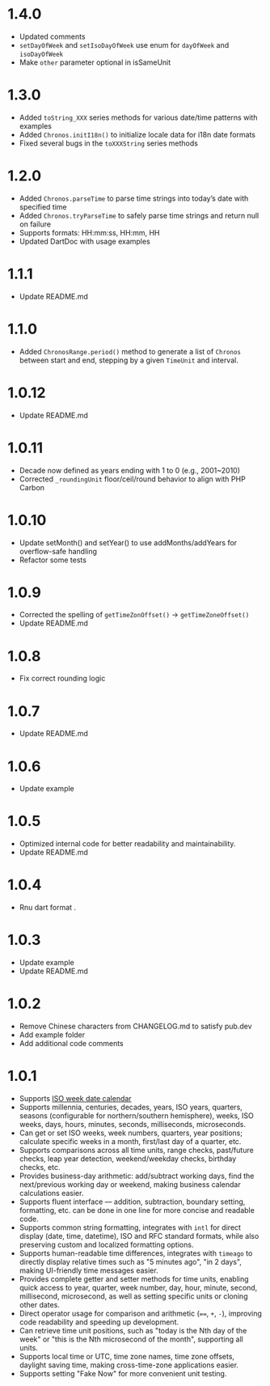 # 1.4.0

- Updated comments
- `setDayOfWeek` and `setIsoDayOfWeek` use enum for `dayOfWeek` and `isoDayOfWeek`
- Make `other` parameter optional in isSameUnit

# 1.3.0

- Added `toString_XXX` series methods for various date/time patterns with examples
- Added `Chronos.initI18n()` to initialize locale data for i18n date formats
- Fixed several bugs in the `toXXXString` series methods

# 1.2.0

- Added `Chronos.parseTime` to parse time strings into today’s date with specified time
- Added `Chronos.tryParseTime` to safely parse time strings and return null on failure
- Supports formats: HH:mm:ss, HH:mm, HH
- Updated DartDoc with usage examples

# 1.1.1

- Update README.md 

# 1.1.0

- Added `ChronosRange.period()` method to generate a list of `Chronos` between start and end, stepping by a given `TimeUnit` and interval.

# 1.0.12

- Update README.md 

# 1.0.11

- Decade now defined as years ending with 1 to 0 (e.g., 2001~2010)
- Corrected `_roundingUnit` floor/ceil/round behavior to align with PHP Carbon

# 1.0.10

- Update setMonth() and setYear() to use addMonths/addYears for overflow-safe handling
- Refactor some tests

# 1.0.9

- Corrected the spelling of `getTimeZonOffset()` → `getTimeZoneOffset()`
- Update README.md 

# 1.0.8

- Fix correct rounding logic

# 1.0.7

- Update README.md 

# 1.0.6

- Update example

# 1.0.5

- Optimized internal code for better readability and maintainability.
- Update README.md 

# 1.0.4

- Rnu dart format .

# 1.0.3

- Update example
- Update README.md 

# 1.0.2

- Remove Chinese characters from CHANGELOG.md to satisfy pub.dev
- Add example folder
- Add additional code comments


# 1.0.1

- Supports [ISO week date calendar](https://en.wikipedia.org/wiki/ISO_week_date)
- Supports millennia, centuries, decades, years, ISO years, quarters, seasons (configurable for northern/southern hemisphere), weeks, ISO weeks, days, hours, minutes, seconds, milliseconds, microseconds.
- Can get or set ISO weeks, week numbers, quarters, year positions; calculate specific weeks in a month, first/last day of a quarter, etc.
- Supports comparisons across all time units, range checks, past/future checks, leap year detection, weekend/weekday checks, birthday checks, etc.
- Provides business-day arithmetic: add/subtract working days, find the next/previous working day or weekend, making business calendar calculations easier.
- Supports fluent interface — addition, subtraction, boundary setting, formatting, etc. can be done in one line for more concise and readable code.
- Supports common string formatting, integrates with `intl` for direct display (date, time, datetime), ISO and RFC standard formats, while also preserving custom and localized formatting options.
- Supports human-readable time differences, integrates with `timeago` to directly display relative times such as "5 minutes ago", "in 2 days", making UI-friendly time messages easier.
- Provides complete getter and setter methods for time units, enabling quick access to year, quarter, week number, day, hour, minute, second, millisecond, microsecond, as well as setting specific units or cloning other dates.
- Direct operator usage for comparison and arithmetic (`==`, `+`, `-`), improving code readability and speeding up development.
- Can retrieve time unit positions, such as "today is the Nth day of the week" or "this is the Nth microsecond of the month", supporting all units.
- Supports local time or UTC, time zone names, time zone offsets, daylight saving time, making cross-time-zone applications easier.
- Supports setting "Fake Now" for more convenient unit testing.